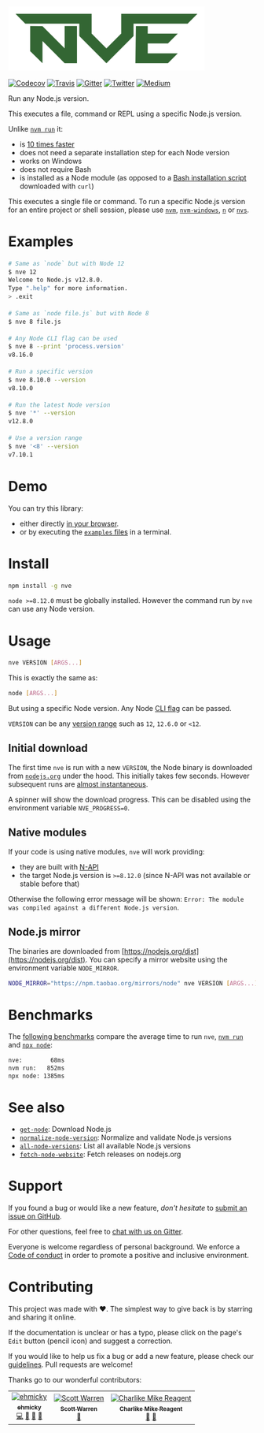 <img src="https://raw.githubusercontent.com/ehmicky/design/master/nve/nve.svg?sanitize=true" width="400"/>

[![Codecov](https://img.shields.io/codecov/c/github/ehmicky/nve.svg?label=tested&logo=codecov)](https://codecov.io/gh/ehmicky/nve)
[![Travis](https://img.shields.io/badge/cross-platform-4cc61e.svg?logo=travis)](https://travis-ci.org/ehmicky/nve)
[![Gitter](https://img.shields.io/gitter/room/ehmicky/nve.svg?logo=gitter)](https://gitter.im/ehmicky/nve)
[![Twitter](https://img.shields.io/badge/%E2%80%8B-twitter-4cc61e.svg?logo=twitter)](https://twitter.com/intent/follow?screen_name=ehmicky)
[![Medium](https://img.shields.io/badge/%E2%80%8B-medium-4cc61e.svg?logo=medium)](https://medium.com/@ehmicky)

Run any Node.js version.

This executes a file, command or REPL using a specific Node.js version.

Unlike [`nvm run`](https://github.com/nvm-sh/nvm/blob/master/README.md#usage)
it:

- is [10 times faster](#benchmarks)
- does not need a separate installation step for each Node version
- works on Windows
- does not require Bash
- is installed as a Node module (as opposed to a
  [Bash installation script](https://github.com/nvm-sh/nvm/blob/master/README.md#installation-and-update)
  downloaded with `curl`)

This executes a single file or command. To run a specific Node.js version for an
entire project or shell session, please use
[`nvm`](https://github.com/nvm-sh/nvm),
[`nvm-windows`](https://github.com/coreybutler/nvm-windows),
[`n`](https://github.com/tj/n) or [`nvs`](https://github.com/jasongin/nvs).

# Examples

```bash
# Same as `node` but with Node 12
$ nve 12
Welcome to Node.js v12.8.0.
Type ".help" for more information.
> .exit

# Same as `node file.js` but with Node 8
$ nve 8 file.js

# Any Node CLI flag can be used
$ nve 8 --print 'process.version'
v8.16.0

# Run a specific version
$ nve 8.10.0 --version
v8.10.0

# Run the latest Node version
$ nve '*' --version
v12.8.0

# Use a version range
$ nve '<8' --version
v7.10.1
```

# Demo

You can try this library:

- either directly [in your browser](https://repl.it/@ehmicky/nve).
- or by executing the [`examples` files](examples/README.md) in a terminal.

# Install

```bash
npm install -g nve
```

`node >=8.12.0` must be globally installed. However the command run by `nve` can
use any Node version.

# Usage

```bash
nve VERSION [ARGS...]
```

This is exactly the same as:

```bash
node [ARGS...]
```

But using a specific Node version. Any Node
[CLI flag](https://nodejs.org/api/cli.html) can be passed.

`VERSION` can be any [version range](https://github.com/npm/node-semver) such as
`12`, `12.6.0` or `<12`.

## Initial download

The first time `nve` is run with a new `VERSION`, the Node binary is downloaded
from [`nodejs.org`](https://nodejs.org/dist/) under the hood. This initially
takes few seconds. However subsequent runs are
[almost instantaneous](#benchmarks).

A spinner will show the download progress. This can be disabled using the
environment variable `NVE_PROGRESS=0`.

## Native modules

If your code is using native modules, `nve` will work providing:

- they are built with [N-API](https://nodejs.org/api/n-api.html)
- the target Node.js version is `>=8.12.0` (since N-API was not available or
  stable before that)

Otherwise the following error message will be shown:
`Error: The module was compiled against a different Node.js version`.

## Node.js mirror

The binaries are downloaded from
[https://nodejs.org/dist](https://nodejs.org/dist). You can specify a mirror
website using the environment variable `NODE_MIRROR`.

```bash
NODE_MIRROR="https://npm.taobao.org/mirrors/node" nve VERSION [ARGS...]
```

# Benchmarks

The [following benchmarks](benchmarks/main.js) compare the average time to run
`nve`, [`nvm run`](https://github.com/nvm-sh/nvm) and
[`npx node`](https://github.com/aredridel/node-bin-gen/blob/master/node-bin-README.md#use-with-npx):

```
nve:        68ms
nvm run:   852ms
npx node: 1385ms
```

# See also

- [`get-node`](https://github.com/ehmicky/get-node): Download Node.js
- [`normalize-node-version`](https://github.com/ehmicky/normalize-node-version):
  Normalize and validate Node.js versions
- [`all-node-versions`](https://github.com/ehmicky/all-node-versions): List all
  available Node.js versions
- [`fetch-node-website`](https://github.com/ehmicky/fetch-node-website): Fetch
  releases on nodejs.org

# Support

If you found a bug or would like a new feature, _don't hesitate_ to
[submit an issue on GitHub](../../issues).

For other questions, feel free to
[chat with us on Gitter](https://gitter.im/ehmicky/nve).

Everyone is welcome regardless of personal background. We enforce a
[Code of conduct](CODE_OF_CONDUCT.md) in order to promote a positive and
inclusive environment.

# Contributing

This project was made with ❤️. The simplest way to give back is by starring and
sharing it online.

If the documentation is unclear or has a typo, please click on the page's `Edit`
button (pencil icon) and suggest a correction.

If you would like to help us fix a bug or add a new feature, please check our
[guidelines](CONTRIBUTING.md). Pull requests are welcome!

Thanks go to our wonderful contributors:

<!-- ALL-CONTRIBUTORS-LIST:START -->
<!-- prettier-ignore -->
<table>
  <tr>
    <td align="center"><a href="https://twitter.com/ehmicky"><img src="https://avatars2.githubusercontent.com/u/8136211?v=4" width="100px;" alt="ehmicky"/><br /><sub><b>ehmicky</b></sub></a><br /><a href="https://github.com/ehmicky/nve/commits?author=ehmicky" title="Code">💻</a> <a href="#design-ehmicky" title="Design">🎨</a> <a href="#ideas-ehmicky" title="Ideas, Planning, & Feedback">🤔</a> <a href="https://github.com/ehmicky/nve/commits?author=ehmicky" title="Documentation">📖</a></td>
    <td align="center"><a href="https://scottwarren.dev"><img src="https://avatars2.githubusercontent.com/u/2718494?v=4" width="100px;" alt="Scott Warren"/><br /><sub><b>Scott Warren</b></sub></a><br /><a href="#question-scottwarren" title="Answering Questions">💬</a></td>
    <td align="center"><a href="https://tunnckoCore.com"><img src="https://avatars3.githubusercontent.com/u/5038030?v=4" width="100px;" alt="Charlike Mike Reagent"/><br /><sub><b>Charlike Mike Reagent</b></sub></a><br /><a href="#question-tunnckoCore" title="Answering Questions">💬</a> <a href="#ideas-tunnckoCore" title="Ideas, Planning, & Feedback">🤔</a></td>
  </tr>
</table>

<!-- ALL-CONTRIBUTORS-LIST:END -->
